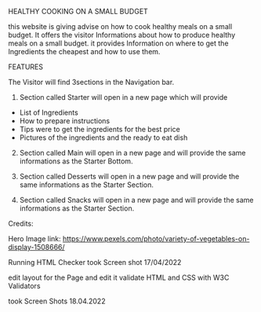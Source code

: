 HEALTHY COOKING ON A SMALL BUDGET

this website is giving advise on how to cook healthy meals on a small budget. 
It offers the visitor Informations about how to produce healthy meals on a small budget.
it provides Information on where to get the Ingredients the cheapest and how to use them.



FEATURES

The Visitor will find 3sections in the Navigation bar.

1. Section called Starter will open in a new page which will provide 

- List of Ingredients
- How to prepare instructions
- Tips were to get the ingredients for the best price 
- Pictures of the ingredients and the ready to eat dish

2. Section called Main will open in a new page and will provide the same informations as the Starter Bottom.

3. Section called Desserts will open in a new page and will provide the same informations as the Starter Section.

4. Section called Snacks will open in a new page and will provide the same informations as the Starter Section.



Credits:

Hero Image link: https://www.pexels.com/photo/variety-of-vegetables-on-display-1508666/


Running HTML Checker  took Screen shot 17/04/2022

edit layout for the Page and edit it validate HTML and CSS with W3C Validators 

took Screen Shots 18.04.2022



